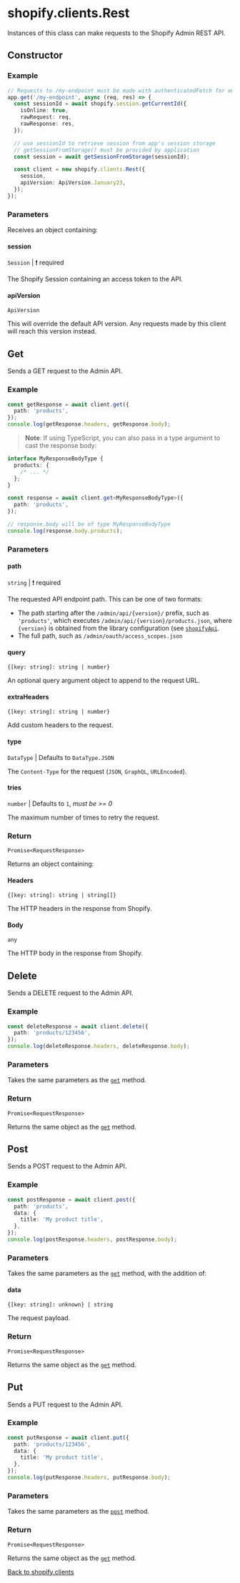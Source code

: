 # shopify.clients.Rest

Instances of this class can make requests to the Shopify Admin REST API.

## Constructor

### Example

```ts
// Requests to /my-endpoint must be made with authenticatedFetch for embedded apps
app.get('/my-endpoint', async (req, res) => {
  const sessionId = await shopify.session.getCurrentId({
    isOnline: true,
    rawRequest: req,
    rawResponse: res,
  });

  // use sessionId to retrieve session from app's session storage
  // getSessionFromStorage() must be provided by application
  const session = await getSessionFromStorage(sessionId);

  const client = new shopify.clients.Rest({
    session,
    apiVersion: ApiVersion.January23,
  });
});
```

### Parameters

Receives an object containing:

#### session

`Session` | :exclamation: required

The Shopify Session containing an access token to the API.

#### apiVersion

`ApiVersion`

This will override the default API version.
Any requests made by this client will reach this version instead.

## Get

Sends a GET request to the Admin API.

### Example

```ts
const getResponse = await client.get({
  path: 'products',
});
console.log(getResponse.headers, getResponse.body);
```

> **Note**: If using TypeScript, you can also pass in a type argument to cast the response body:

```ts
interface MyResponseBodyType {
  products: {
    /* ... */
  };
}

const response = await client.get<MyResponseBodyType>({
  path: 'products',
});

// response.body will be of type MyResponseBodyType
console.log(response.body.products);
```

### Parameters

#### path

`string` | :exclamation: required

The requested API endpoint path. This can be one of two formats:

- The path starting after the `/admin/api/{version}/` prefix, such as `'products'`, which executes `/admin/api/{version}/products.json`, where `{version}` is obtained from the library configuration (see [`shopifyApi`](../shopifyApi.md).
- The full path, such as `/admin/oauth/access_scopes.json`

#### query

`{[key: string]: string | number}`

An optional query argument object to append to the request URL.

#### extraHeaders

`{[key: string]: string | number}`

Add custom headers to the request.

#### type

`DataType` | Defaults to `DataType.JSON`

The `Content-Type` for the request (`JSON`, `GraphQL`, `URLEncoded`).

#### tries

`number` | Defaults to `1`, _must be >= 0_

The maximum number of times to retry the request.

### Return

`Promise<RequestResponse>`

Returns an object containing:

#### Headers

`{[key: string]: string | string[]}`

The HTTP headers in the response from Shopify.

#### Body

`any`

The HTTP body in the response from Shopify.

## Delete

Sends a DELETE request to the Admin API.

### Example

```ts
const deleteResponse = await client.delete({
  path: 'products/123456',
});
console.log(deleteResponse.headers, deleteResponse.body);
```

### Parameters

Takes the same parameters as the [`get`](#get) method.

### Return

`Promise<RequestResponse>`

Returns the same object as the [`get`](#get) method.

## Post

Sends a POST request to the Admin API.

### Example

```ts
const postResponse = await client.post({
  path: 'products',
  data: {
    title: 'My product title',
  },
});
console.log(postResponse.headers, postResponse.body);
```

### Parameters

Takes the same parameters as the [`get`](#get) method, with the addition of:

#### data

`{[key: string]: unknown} | string`

The request payload.

### Return

`Promise<RequestResponse>`

Returns the same object as the [`get`](#get) method.

## Put

Sends a PUT request to the Admin API.

### Example

```ts
const putResponse = await client.put({
  path: 'products/123456',
  data: {
    title: 'My product title',
  },
});
console.log(putResponse.headers, putResponse.body);
```

### Parameters

Takes the same parameters as the [`post`](#post) method.

### Return

`Promise<RequestResponse>`

Returns the same object as the [`get`](#get) method.

[Back to shopify.clients](./README.md)
